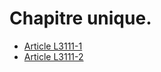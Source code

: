 # Chapitre unique.

* [Article L3111-1](./LEGIARTI000006902438.md)
* [Article L3111-2](./LEGIARTI000006902439.md)
